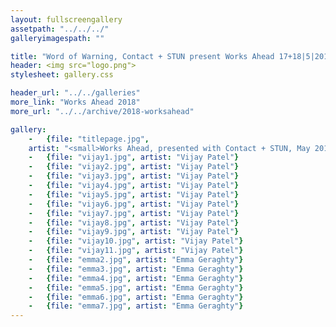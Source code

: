 ```yaml
---
layout: fullscreengallery
assetpath: "../../../"
galleryimagespath: ""

title: "Word of Warning, Contact + STUN present Works Ahead 17+18|5|2018"
header: <img src="logo.png">
stylesheet: gallery.css

header_url: "../../galleries"
more_link: "Works Ahead 2018"
more_url: "../../archive/2018-worksahead"

gallery:
    -   {file: "titlepage.jpg", 
    artist: "<small>Works Ahead, presented with Contact + STUN, May 2018.</small>", show: "<small>All images copyright &copy;2018 Word of Warning</small>"}
    -   {file: "vijay1.jpg", artist: "Vijay Patel"}
    -   {file: "vijay2.jpg", artist: "Vijay Patel"}
    -   {file: "vijay3.jpg", artist: "Vijay Patel"}
    -   {file: "vijay4.jpg", artist: "Vijay Patel"}
    -   {file: "vijay5.jpg", artist: "Vijay Patel"}
    -   {file: "vijay6.jpg", artist: "Vijay Patel"}
    -   {file: "vijay7.jpg", artist: "Vijay Patel"}
    -   {file: "vijay8.jpg", artist: "Vijay Patel"}
    -   {file: "vijay9.jpg", artist: "Vijay Patel"}
    -   {file: "vijay10.jpg", artist: "Vijay Patel"}
    -   {file: "vijay11.jpg", artist: "Vijay Patel"}
    -   {file: "emma2.jpg", artist: "Emma Geraghty"}
    -   {file: "emma3.jpg", artist: "Emma Geraghty"}
    -   {file: "emma4.jpg", artist: "Emma Geraghty"}
    -   {file: "emma5.jpg", artist: "Emma Geraghty"}
    -   {file: "emma6.jpg", artist: "Emma Geraghty"}
    -   {file: "emma7.jpg", artist: "Emma Geraghty"}
---
```

